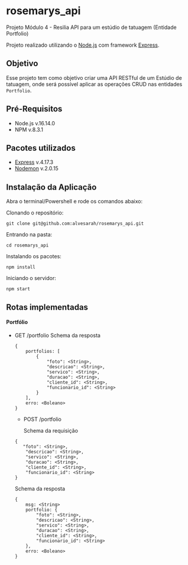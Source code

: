 # rosemarys_api
Projeto Módulo 4 - Resilia
API para um estúdio de tatuagem (Entidade Portfolio)

Projeto realizado utilizando o [Node.js](https://nodejs.org/en/) com framework [Express](https://expressjs.com/).

## Objetivo
Esse projeto tem como objetivo criar uma API RESTful de um Estúdio de tatuagem, onde será possível aplicar as operações CRUD nas entidades `Portfolio`.

## Pré-Requisitos
* Node.js  v.16.14.0
* NPM v.8.3.1

## Pacotes utilizados
* [Express](https://www.npmjs.com/package/express) v.4.17.3
* [Nodemon](https://www.npmjs.com/package/nodemon) v.2.0.15

## Instalação da Aplicação

Abra o terminal/Powershell e rode os comandos abaixo:

Clonando o repositório:
```
git clone git@github.com:alvesarah/rosemarys_api.git
```
Entrando na pasta:
```
cd rosemarys_api
```

Instalando os pacotes:
```
npm install
```

Iniciando o servidor:
```
npm start
```

## Rotas implementadas
#### Portfólio
 * GET /portfolio
    Schema da resposta
    ```
    {
        portfolios: [
            {
                "foto": <String>,
                "descricao": <String>,
                "servico": <String>,
                "duracao": <String>,
                "cliente_id": <String>,
                "funcionario_id": <String>
            }
        ],
        erro: <Boleano>
    }
    ```

    * POST /portfolio

      Schema da requisição
    ```
    {
       "foto": <String>,
        "descricao": <String>,
        "servico": <String>,
        "duracao": <String>,
        "cliente_id": <String>,
        "funcionario_id": <String>
    }
    ```

    Schema da resposta
    ```
    {
        msg: <String>
        portfolio: {
            "foto": <String>,
            "descricao": <String>,
            "servico": <String>,
            "duracao": <String>,
            "cliente_id": <String>,
            "funcionario_id": <String>
        },
        erro: <Boleano>
    }
    ```